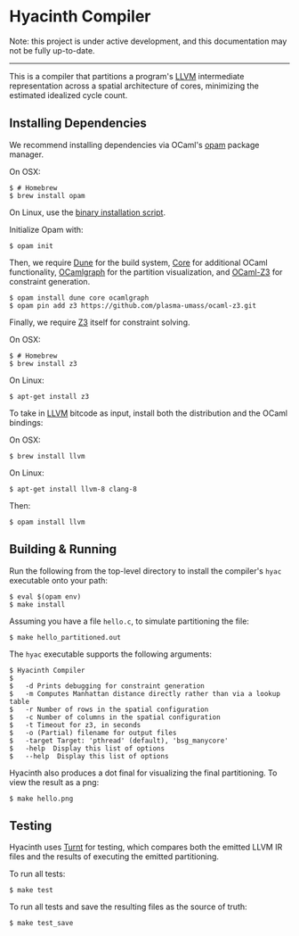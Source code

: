 Hyacinth Compiler
=====

Note: this project is under active development, and this documentation may not be fully up-to-date.

-----

This is a compiler that partitions a program's [LLVM][] intermediate representation across a spatial architecture of cores, minimizing the estimated idealized cycle count.

Installing Dependencies
------

We recommend installing dependencies via OCaml's [opam][] package manager.

On OSX:

    $ # Homebrew
    $ brew install opam

On Linux, use the [binary installation script][].
    
Initialize Opam with:
    
    $ opam init

Then, we require [Dune][] for the build system, [Core][] for additional OCaml functionality, [OCamlgraph][] for the partition visualization, and [OCaml-Z3][] for constraint generation.

    $ opam install dune core ocamlgraph
    $ opam pin add z3 https://github.com/plasma-umass/ocaml-z3.git

Finally, we require [Z3][] itself for constraint solving.

On OSX:

    $ # Homebrew
    $ brew install z3

On Linux:

    $ apt-get install z3

To take in [LLVM][] bitcode as input, install both the distribution and the OCaml bindings:

On OSX:

    $ brew install llvm

On Linux:

    $ apt-get install llvm-8 clang-8

Then:

    $ opam install llvm

[opam]: https://opam.ocaml.org
[binary installation script]: https://opam.ocaml.org/doc/Install.html#Binary-distribution
[dune]: https://github.com/ocaml/dune
[core]: https://github.com/janestreet/core
[ocamlgraph]: https://github.com/backtracking/ocamlgraph
[ocaml-z3]: https://github.com/plasma-umass/ocaml-z3
[z3]: https://github.com/Z3Prover/z3
[LLVM]: https://llvm.org

Building & Running
-----

Run the following from the top-level directory to install the compiler's `hyac` executable onto your path:

    $ eval $(opam env)
    $ make install

Assuming you have a file `hello.c`, to simulate partitioning the file:

    $ make hello_partitioned.out

The `hyac` executable supports the following arguments:

    $ Hyacinth Compiler
    $ 
    $   -d Prints debugging for constraint generation
    $   -m Computes Manhattan distance directly rather than via a lookup table
    $   -r Number of rows in the spatial configuration
    $   -c Number of columns in the spatial configuration
    $   -t Timeout for z3, in seconds
    $   -o (Partial) filename for output files
    $   -target Target: 'pthread' (default), 'bsg_manycore'
    $   -help  Display this list of options
    $   --help  Display this list of options

Hyacinth also produces a dot final for visualizing the final partitioning. To view the result as a png:

    $ make hello.png
    
Testing
-----

Hyacinth uses [Turnt][] for testing, which compares both the emitted LLVM IR files and the results of executing the emitted partitioning. 

To run all tests:

    $ make test
    
To run all tests and save the resulting files as the source of truth:

    $ make test_save

[Turnt]: https://github.com/cucapra/turnt


